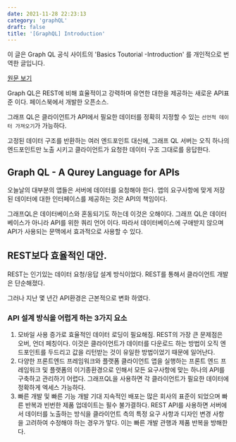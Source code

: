 ```yaml
---
date: 2021-11-28 22:23:13
category: 'graphQL'
draft: false
title: '[GraphQL] Introduction'
---
```


이 글은 Graph QL 공식 사이트의 'Basics Toutorial -Introduction' 를 개인적으로 번역한 글입니다.

[원문 보기](https://www.howtographql.com/basics/0-introduction/)

Graph QL은 REST에 비해 효율적이고 강력하며 유연한 대한을 제공하는 새로운 API표준 이다. 페이스북에서 개발한 오픈소스.

그래프 QL은 클라이언트가 API에서 필요한 데이터를 정확히 지정할 수 있는 `선언적 데이터 가져오기`가 가능하다.

고정된 데이터 구조를 반환하는 여러 엔드포인트 대신에, 그래프 QL 서버는 오직 하나의 엔드포인트만 노출 시키고 클라이언트가 요청한 데이터 구조 그대로를 응답한다.

## Graph QL - A Qurey Language for APIs

오늘날의 대부분의 앱들은 서버에 데이터를 요청해야 한다. 앱의 요구사항에 맞게 저장된 데이터에 대한 인터페이스를 제공하는 것은 API의 책임이다.

그래프QL은 데이터베이스와 혼동되기도 하는데 이것은 오해이다. 그래프 QL은 데이터 베이스가 아니라 API를 위한 쿼리 언어 이다. 따라서 데이터베이스에 구애받지 않으며 API가 사용되는 문맥에서 효과적으로 사용할 수 있다.

## REST보다 효율적인 대안.

REST는 인기있는 데이터 요청/응답 설계 방식이었다. REST를 통해서 클라이언트 개발은 단순해졌다.

그러나 지난 몇 년간 API환경은 근본적으로 변화 하였다.

### API 설계 방식을 어럽게 하는 3가지 요소

1. 모바일 사용 증가로 효율적인 데이터 로딩이 필요해짐.
   REST의 가장 큰 문제점은 오버, 언더 페칭이다. 이것은 클라이언트가 데이터를 다운로드 하는 방법이 오직 엔드포인트를 두드리고 값을 리턴받는 것이 유일한 방법이었기 때문에 일어난다.
2. 다양한 프론트엔드 프레임워크와 플랫폼
   클라이언트 앱을 실행하는 프론트 엔드 프레임워크 및 플랫폼의 이기종환경으로 인해서 모든 요구사항에 맞는 하나의 API를 구축하고 관리하기 어렵다. 그래프QL을 사용하면 각 클라이언트가 필요한 데이터에 정확하게 엑세스 가능하다.
3. 빠른 개발 및 빠른 기능 개발 기대
   지속적인 배포는 많은 회사의 표준이 되었으며 빠른 반복과 빈번한 제품 업데이트는 필수 불가결하다. REST API를 사용하면 서버에서 데이터를 노출하는 방식을 클라이언트 측의 특정 요구 사항과 디자인 변경 사항을 고려하여 수정해야 하는 경우가 맣다. 이는 빠른 개발 관행과 제품 반복을 방해한다.
